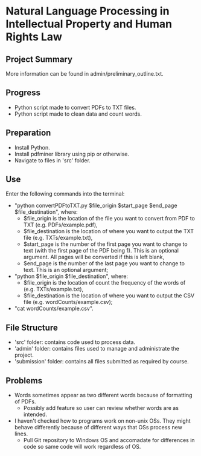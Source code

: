 # Natural Language Processing in Intellectual Property and Human Rights Law
## Project Summary
More information can be found in admin/preliminary_outline.txt.

## Progress
* Python script made to convert PDFs to TXT files.
* Python script made to clean data and count words.

## Preparation
* Install Python.
* Install pdfminer library using pip or otherwise.
* Navigate to files in 'src' folder.

## Use
Enter the following commands into the terminal:
* "python convertPDFtoTXT.py $file_origin $start_page $end_page $file_destination", where:
  * $file_origin is the location of the file you want to convert from PDF to TXT (e.g. PDFs/example.pdf),
  * $file_destination is the location of where you want to output the TXT file (e.g. TXTs/example.txt),
  * $start_page is the number of the first page you want to change to text (with the first page of the PDF being 1). This is an optional argument. All pages will be converted if this is left blank,
  * $end_page is the number of the last page you want to change to text. This is an optional argument;
* "python $file_origin $file_destination", where:
  * $file_origin is the location of count the frequency of the words of (e.g. TXTs/example.txt),
  * $file_destination is the location of where you want to output the CSV file (e.g. wordCounts/example.csv);
* "cat wordCounts/example.csv".

## File Structure
* 'src' folder: contains code used to process data.
* 'admin' folder: contains files used to manage and administrate the project.
* 'submission' folder: contains all files submitted as required by course.

## Problems
* Words sometimes appear as two different words because of formatting of PDFs.
  * Possibly add feature so user can review whether words are as intended.
* I haven't checked how to programs work on non-unix OSs. They might behave differently because of different ways that OSs process new lines.
  * Pull Git repository to Windows OS and accomadate for differences in code so same code will work regardless of OS.
